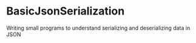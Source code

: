 # BasicJsonSerialization
Writing small programs to understand serializing and deserializing data in JSON
